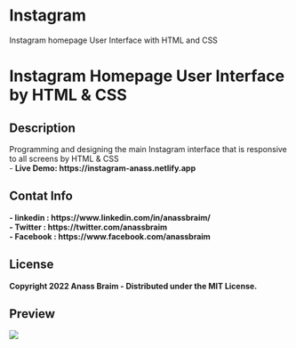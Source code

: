 # Instagram
Instagram homepage User Interface with HTML and CSS

# Instagram Homepage User Interface by HTML & CSS
<h2> Description </h2>
Programming and designing the main Instagram interface that is responsive to all screens by HTML & CSS<br>
- <b> Live Demo:<b> https://instagram-anass.netlify.app

<h2> Contat Info </h2>
- linkedin : https://www.linkedin.com/in/anassbraim/ <br>
- Twitter : https://twitter.com/anassbraim <br>
- Facebook : https://www.facebook.com/anassbraim <br>

<h2> License </h2>
<p>Copyright 2022 Anass Braim - Distributed under the MIT License.
<br>
 <h2> Preview</h2>
<img src="https://pbs.twimg.com/media/FiG6wvUWYAA5KWT?format=jpg&name=large"/>
